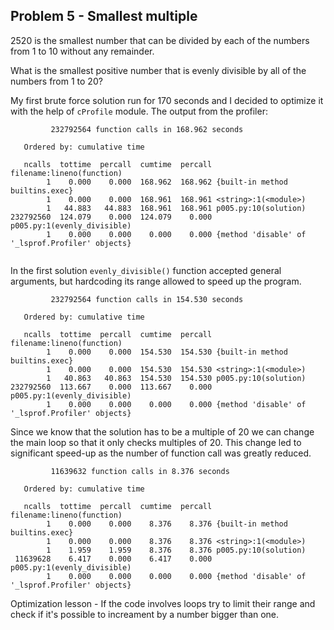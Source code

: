 ## Problem 5 - Smallest multiple

2520 is the smallest number that can be divided by each of the numbers from 1 to 10 without any remainder.

What is the smallest positive number that is evenly divisible by all of the numbers from 1 to 20?

My first brute force solution run for 170 seconds and I decided to optimize it with the help of `cProfile` module. The output from the profiler:

```
         232792564 function calls in 168.962 seconds

   Ordered by: cumulative time

   ncalls  tottime  percall  cumtime  percall filename:lineno(function)
        1    0.000    0.000  168.962  168.962 {built-in method builtins.exec}
        1    0.000    0.000  168.961  168.961 <string>:1(<module>)
        1   44.883   44.883  168.961  168.961 p005.py:10(solution)
232792560  124.079    0.000  124.079    0.000 p005.py:1(evenly_divisible)
        1    0.000    0.000    0.000    0.000 {method 'disable' of '_lsprof.Profiler' objects}
        
```
In the first solution `evenly_divisible()` function accepted general arguments, but hardcoding its range allowed to speed up the program.

```
         232792564 function calls in 154.530 seconds

   Ordered by: cumulative time

   ncalls  tottime  percall  cumtime  percall filename:lineno(function)
        1    0.000    0.000  154.530  154.530 {built-in method builtins.exec}
        1    0.000    0.000  154.530  154.530 <string>:1(<module>)
        1   40.863   40.863  154.530  154.530 p005.py:10(solution)
232792560  113.667    0.000  113.667    0.000 p005.py:1(evenly_divisible)
        1    0.000    0.000    0.000    0.000 {method 'disable' of '_lsprof.Profiler' objects}
```
Since we know that the solution has to be a multiple of 20 we can change the main loop so that it only checks multiples of 20. This change led to significant speed-up as the number of function call was greatly reduced.

```
         11639632 function calls in 8.376 seconds

   Ordered by: cumulative time

   ncalls  tottime  percall  cumtime  percall filename:lineno(function)
        1    0.000    0.000    8.376    8.376 {built-in method builtins.exec}
        1    0.000    0.000    8.376    8.376 <string>:1(<module>)
        1    1.959    1.959    8.376    8.376 p005.py:10(solution)
 11639628    6.417    0.000    6.417    0.000 p005.py:1(evenly_divisible)
        1    0.000    0.000    0.000    0.000 {method 'disable' of '_lsprof.Profiler' objects}
```

Optimization lesson - If the code involves loops try to limit their range and check if it's possible to increament by a number bigger than one. 

